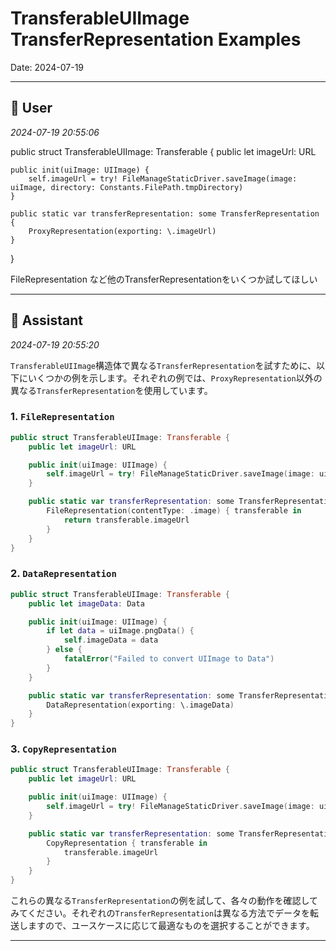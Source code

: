 # TransferableUIImage TransferRepresentation Examples

Date: 2024-07-19

---

## 👤 User
*2024-07-19 20:55:06*

public struct TransferableUIImage: Transferable {
    public let imageUrl: URL

    public init(uiImage: UIImage) {
        self.imageUrl = try! FileManageStaticDriver.saveImage(image: uiImage, directory: Constants.FilePath.tmpDirectory)
    }

    public static var transferRepresentation: some TransferRepresentation {
        ProxyRepresentation(exporting: \.imageUrl)
    }
}

FileRepresentation など他のTransferRepresentationをいくつか試してほしい

---

## 🤖 Assistant
*2024-07-19 20:55:20*

`TransferableUIImage`構造体で異なる`TransferRepresentation`を試すために、以下にいくつかの例を示します。それぞれの例では、`ProxyRepresentation`以外の異なる`TransferRepresentation`を使用しています。

### 1. `FileRepresentation`

```swift
public struct TransferableUIImage: Transferable {
    public let imageUrl: URL

    public init(uiImage: UIImage) {
        self.imageUrl = try! FileManageStaticDriver.saveImage(image: uiImage, directory: Constants.FilePath.tmpDirectory)
    }

    public static var transferRepresentation: some TransferRepresentation {
        FileRepresentation(contentType: .image) { transferable in
            return transferable.imageUrl
        }
    }
}
```

### 2. `DataRepresentation`

```swift
public struct TransferableUIImage: Transferable {
    public let imageData: Data

    public init(uiImage: UIImage) {
        if let data = uiImage.pngData() {
            self.imageData = data
        } else {
            fatalError("Failed to convert UIImage to Data")
        }
    }

    public static var transferRepresentation: some TransferRepresentation {
        DataRepresentation(exporting: \.imageData)
    }
}
```

### 3. `CopyRepresentation`

```swift
public struct TransferableUIImage: Transferable {
    public let imageUrl: URL

    public init(uiImage: UIImage) {
        self.imageUrl = try! FileManageStaticDriver.saveImage(image: uiImage, directory: Constants.FilePath.tmpDirectory)
    }

    public static var transferRepresentation: some TransferRepresentation {
        CopyRepresentation { transferable in
            transferable.imageUrl
        }
    }
}
```

これらの異なる`TransferRepresentation`の例を試して、各々の動作を確認してみてください。それぞれの`TransferRepresentation`は異なる方法でデータを転送しますので、ユースケースに応じて最適なものを選択することができます。

---

